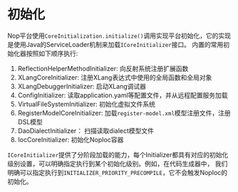 # 初始化

Nop平台使用`CoreInitialization.initialize()`调用实现平台初始化，它的实现是使用Java的ServiceLoader机制来加载`ICoreInitializer`接口。
内置的常用初始化器按照如下顺序执行:

1. ReflectionHelperMethodInitializer: 向反射系统注册扩展函数
2. XLangCoreInitializer: 注册XLang表达式中使用的全局函数和全局对象
3. XLangDebuggerInitializer: 启动XLang调试器
4. ConfigInitializer: 读取application.yaml等配置文件，并从远程配置服务加载
5. VirtualFileSystemInitializer: 初始化虚拟文件系统
6. RegisterModelCoreInitializer: 加载`register-model.xml`模型注册文件，注册DSL模型
7. DaoDialectInitializer： 扫描读取dialect模型文件
8. IocCoreInitializer: 初始化NopIoc容器

`ICoreInitializer`提供了分阶段加载的能力，每个Initializer都具有对应的初始化级别设置，可以明确指定执行到某个初始化级别。例如，在代码生成器中，
我们明确可以指定执行到`INITIALIZER_PRIORITY_PRECOMPILE`，它不会触发NopIoc的初始化。
